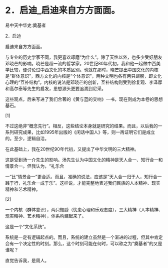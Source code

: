 # 2．启迪_启迪来自方方面面。

易中天中华史:奠基者

2．启迪

启迪来自方方面面。

与专业的历史学家不同，我更喜欢琢磨“为什么”。除了天性以外，也多少受好朋友邓晓芒的影响。晓芒是超一流的哲学家。20世纪80年代初，我和他一起做中西美学比较，便讨论过中西文化的本质区别。也就在那时，晓芒提出中国文化的内核是“群体意识”，西方文化的内核是“个体意识”，两种文明也各有两只翅膀，即文化心理的“互补结构”。内核的说法是邓晓芒的创新，互补结构则受到徐复观、李泽厚和高尔泰等先生的启发，思想源头更要追溯到尼采。

这些观点，后来写进了我们合著的《黄与蓝的交响》一书，现在则成为本卷的思想基石。

[1]

不过这绝非“概念先行”。相反，这些结论本身就是研究的结果。而且，以后我的一系列研究成果，比如1995年出版的《闲话中国人》等，则一再证明它们是成立的。至少，逻辑自洽。

在此基础上，我在20世纪90年代初，又提出了中华文明的三大精神。

这是受到汤一介先生的影响。汤先生认为中国文化的精神是天人合一、知行合一和情景合一。但我认为，“礼乐合

一”比“情景合一”更合适。而且，准确的说法，应该是“天人合一归于人，知行合一践于行，礼乐合一成于乐”。这样说，才能完整地表述我们民族的人本精神、现实精神和艺术精神。

[2]

一个内核（群体意识），两只翅膀（忧患心理和乐观态度），三大精神（人本精神、现实精神、艺术精神），体系构建起来了。

这是一个“文化系统”。

系统是一定有逻辑起点的。而且，系统的建立虽然是一个渐进的过程，但其中肯定会有一个决定性的时刻。那么，这个时刻可能在何时，可以称之为“奠基者”的又是谁呢？

直觉告诉我，是周人。